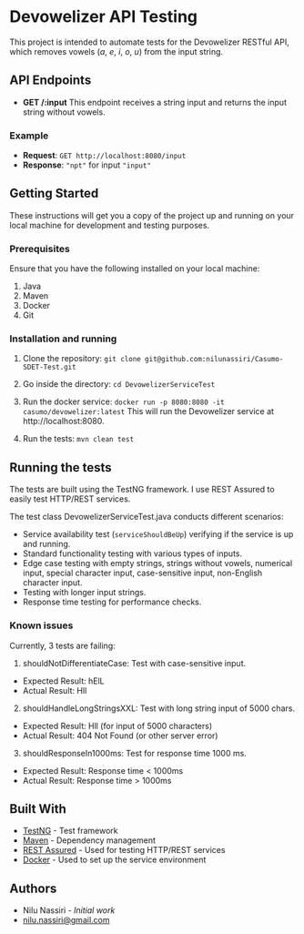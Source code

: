 # Devowelizer API Testing

This project is intended to automate tests for the Devowelizer RESTful API, which removes vowels (*a*, *e*, *i*, *o*, *u*) from the input string.

## API Endpoints

- **GET /:input**  This endpoint receives a string input and returns the input string without vowels.

### Example

- **Request**: `GET http://localhost:8080/input`
- **Response**: `"npt"` for input `"input"`


## Getting Started

These instructions will get you a copy of the project up and running on your local machine for development and testing purposes.

### Prerequisites

Ensure that you have the following installed on your local machine:

1. Java
2. Maven
3. Docker
4. Git

### Installation and running

1. Clone the repository:
   `git clone git@github.com:nilunassiri/Casumo-SDET-Test.git`

2. Go inside the directory:
   `cd DevowelizerServiceTest`

3. Run the docker service:
   `docker run -p 8080:8080 -it casumo/devowelizer:latest`
   This will run the Devowelizer service at http://localhost:8080.

4. Run the tests:
   `mvn clean test`


## Running the tests

The tests are built using the TestNG framework. I use REST Assured to easily test HTTP/REST services.

The test class DevowelizerServiceTest.java conducts different scenarios:

- Service availability test (`serviceShouldBeUp`) verifying if the service is up and running.
- Standard functionality testing with various types of inputs.
- Edge case testing with empty strings, strings without vowels, numerical input, special character input, case-sensitive input, non-English character input.
- Testing with longer input strings.
- Response time testing for performance checks.

### Known issues

Currently, 3 tests are failing:

1. shouldNotDifferentiateCase: Test with case-sensitive input.

- Expected Result: hElL
- Actual Result: Hll

2. shouldHandleLongStringsXXL: Test with long string input of 5000 chars.

- Expected Result: Hll (for input of 5000 characters)
- Actual Result: 404 Not Found (or other server error)

3. shouldResponseIn1000ms: Test for response time 1000 ms.

- Expected Result: Response time < 1000ms
- Actual Result: Response time > 1000ms

## Built With

- [TestNG](https://testng.org/doc/) - Test framework
- [Maven](https://maven.apache.org/) - Dependency management
- [REST Assured](https://rest-assured.io/) - Used for testing HTTP/REST services
- [Docker](https://www.docker.com/) - Used to set up the service environment


## Authors

- Nilu Nassiri - *Initial work*
- nilu.nassiri@gmail.com